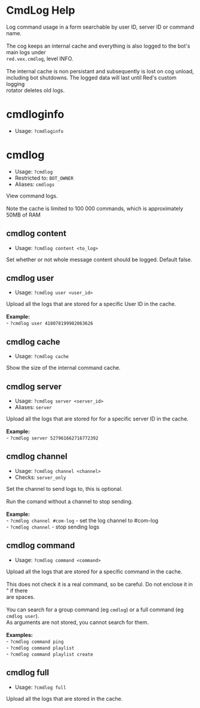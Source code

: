 # CmdLog Help

Log command usage in a form searchable by user ID, server ID or command name.<br/><br/>The cog keeps an internal cache and everything is also logged to the bot's main logs under<br/>`red.vex.cmdlog`, level INFO.<br/><br/>The internal cache is non persistant and subsequently is lost on cog unload,<br/>including bot shutdowns. The logged data will last until Red's custom logging<br/>rotator deletes old logs.

# cmdloginfo
 - Usage: `?cmdloginfo `



# cmdlog
 - Usage: `?cmdlog `
 - Restricted to: `BOT_OWNER`
 - Aliases: `cmdlogs`

View command logs.<br/><br/>Note the cache is limited to 100 000 commands, which is approximately 50MB of RAM

## cmdlog content
 - Usage: `?cmdlog content <to_log> `

Set whether or not whole message content should be logged. Default false.

## cmdlog user
 - Usage: `?cmdlog user <user_id> `

Upload all the logs that are stored for a specific User ID in the cache.<br/><br/>**Example:**<br/>- `?cmdlog user 418078199982063626`

## cmdlog cache
 - Usage: `?cmdlog cache `

Show the size of the internal command cache.

## cmdlog server
 - Usage: `?cmdlog server <server_id> `
 - Aliases: `server`

Upload all the logs that are stored for for a specific server ID in the cache.<br/><br/>**Example:**<br/>- `?cmdlog server 527961662716772392`

## cmdlog channel
 - Usage: `?cmdlog channel <channel> `
 - Checks: `server_only`

Set the channel to send logs to, this is optional.<br/><br/>Run the comand without a channel to stop sending.<br/><br/>**Example:**<br/>- `?cmdlog channel #com-log` - set the log channel to #com-log<br/>- `?cmdlog channel` - stop sending logs

## cmdlog command
 - Usage: `?cmdlog command <command> `

Upload all the logs that are stored for a specific command in the cache.<br/><br/>This does not check it is a real command, so be careful. Do not enclose it in " if there<br/>are spaces.<br/><br/>You can search for a group command (eg `cmdlog`) or a full command (eg `cmdlog user`).<br/>As arguments are not stored, you cannot search for them.<br/><br/>**Examples:**<br/>- `?cmdlog command ping`<br/>- `?cmdlog command playlist`<br/>- `?cmdlog command playlist create`

## cmdlog full
 - Usage: `?cmdlog full `

Upload all the logs that are stored in the cache.

